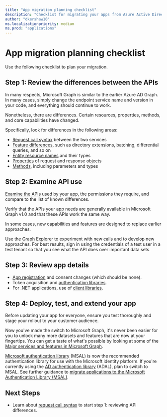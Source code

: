 ```yaml
---
title: "App migration planning checklist"
description: "Checklist for migrating your apps from Azure Active Directory (Azure AD) Graph to Microsoft Graph"
author: "dkershaw10"
ms.localizationpriority: medium
ms.prod: "applications"
---
```


# App migration planning checklist

Use the following checklist to plan your migration.

## Step 1: Review the differences between the APIs

In many respects, Microsoft Graph is similar to the earlier Azure AD Graph. In many cases, simply change the endpoint service name and version in your code, and everything should continue to work.

Nonetheless, there are differences. Certain resources, properties, methods, and core capabilities have changed.

Specifically, look for differences in the following areas:

- [Request call syntax](migrate-azure-ad-graph-request-differences.md) between the two services
- [Feature differences](migrate-azure-ad-graph-feature-differences.md), such as directory extensions, batching, differential queries, and so on
- [Entity resource names](migrate-azure-ad-graph-resource-differences.md) and their types
- [Properties](migrate-azure-ad-graph-property-differences.md) of request and response objects
- [Methods](migrate-azure-ad-graph-method-differences.md), including parameters and types

## Step 2: Examine API use

[Examine the APIs](migrate-azure-ad-graph-audit-api-use.md) used by your app, the permissions they require, and compare to the list of known differences.  

Verify that the APIs your app needs are generally available in Microsoft Graph v1.0 and that these APIs work the same way.

In some cases, new capabilities and features are designed to replace earlier approaches.

Use the [Graph Explorer](https://aka.ms/ge) to experiment with new calls and to develop new approaches. For best results, sign in using the credentials of a test user in a test tenant so that you see what the API does over important data sets.

## Step 3: Review app details

- [App registration](migrate-azure-ad-graph-app-registration.md) and consent changes (which should be none).
- Token acquisition and [authentication libraries](migrate-azure-ad-graph-authentication-library.md).
- For .NET applications, use of [client libraries](migrate-azure-ad-graph-client-libraries.md).

## Step 4: Deploy, test, and extend your app

Before updating your app for everyone, ensure you test thoroughly and stage your rollout to your customer audience.

Now you've made the switch to Microsoft Graph, it's never been easier for you to unlock many more datasets and features that are now at your fingertips. You can get a taste of what's possible by looking at some of the [Major services and features in Microsoft Graph](./overview-major-services.md).

[Microsoft authentication library](/azure/active-directory/develop/reference-v2-libraries) (MSAL) is now the recommended authentication library for use with the Microsoft identity platform. If you're currently using the [AD authentication library](/azure/active-directory/develop/active-directory-authentication-libraries) (ADAL), plan to switch to MSAL. See further guidance to [migrate applications to the Microsoft Authentication Library (MSAL)](/azure/active-directory/develop/msal-migration).

## Next Steps

- Learn about [request call syntax](migrate-azure-ad-graph-request-differences.md) to start step 1: reviewing API differences.
